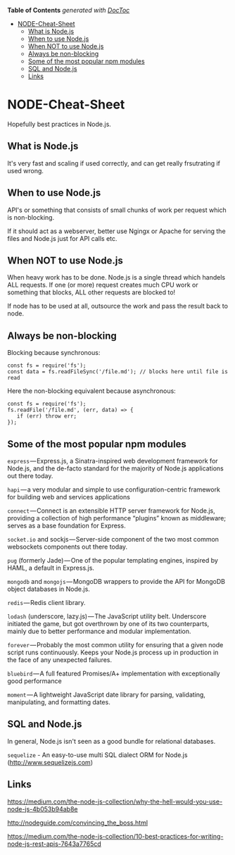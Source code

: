 <!-- START doctoc generated TOC please keep comment here to allow auto update -->
<!-- DON'T EDIT THIS SECTION, INSTEAD RE-RUN doctoc TO UPDATE -->
**Table of Contents**  *generated with [DocToc](https://github.com/thlorenz/doctoc)*

- [NODE-Cheat-Sheet](#node-cheat-sheet)
  - [What is Node.js](#what-is-nodejs)
  - [When to use Node.js](#when-to-use-nodejs)
  - [When NOT to use Node.js](#when-not-to-use-nodejs)
  - [Always be non-blocking](#always-be-non-blocking)
  - [Some of the most popular npm modules](#some-of-the-most-popular-npm-modules)
  - [SQL and Node.js](#sql-and-nodejs)
  - [Links](#links)

<!-- END doctoc generated TOC please keep comment here to allow auto update -->

# NODE-Cheat-Sheet
Hopefully best practices in Node.js.

## What is Node.js
It's very fast and scaling if used correctly, and can get really frsutrating if used wrong.

## When to use Node.js
API's or something that consists of small chunks of work per request which is non-blocking.

If it should act as a webserver, better use Ngingx or Apache for serving the files and Node.js just for API calls etc.

## When NOT to use Node.js
When heavy work has to be done. Node.js is a single thread which handels ALL requests. If one (or more) request creates much CPU work or something that blocks, ALL other requests are blocked to!

If node has to be used at all, outsource the work and pass the result back to node.

## Always be non-blocking
Blocking because synchronous:
```
const fs = require('fs');
const data = fs.readFileSync('/file.md'); // blocks here until file is read
```

Here the non-blocking equivalent because asynchronous:
```
const fs = require('fs');
fs.readFile('/file.md', (err, data) => {
   if (err) throw err;
});
```

## Some of the most popular npm modules
`express` — Express.js, a Sinatra-inspired web development framework for Node.js, and the de-facto standard for the majority of Node.js applications out there today.

`hapi` — a very modular and simple to use configuration-centric framework for building web and services applications

`connect` — Connect is an extensible HTTP server framework for Node.js, providing a collection of high performance “plugins” known as middleware; serves as a base foundation for Express.

`socket.io` and sockjs — Server-side component of the two most common websockets components out there today.

`pug` (formerly Jade) — One of the popular templating engines, inspired by HAML, a default in Express.js.

`mongodb` and `mongojs` — MongoDB wrappers to provide the API for MongoDB object databases in Node.js.

`redis` — Redis client library.

`lodash` (underscore, lazy.js) — The JavaScript utility belt. Underscore initiated the game, but got overthrown by one of its two counterparts, mainly due to better performance and modular implementation.

`forever` — Probably the most common utility for ensuring that a given node script runs continuously. Keeps your Node.js process up in production in the face of any unexpected failures.

`bluebird` — A full featured Promises/A+ implementation with exceptionally good performance

`moment` — A lightweight JavaScript date library for parsing, validating, manipulating, and formatting dates.

## SQL and Node.js
In general, Node.js isn't seen as a good bundle for relational databases.

`sequelize` - An easy-to-use multi SQL dialect ORM for Node.js (http://www.sequelizejs.com)

## Links
https://medium.com/the-node-js-collection/why-the-hell-would-you-use-node-js-4b053b94ab8e

http://nodeguide.com/convincing_the_boss.html

https://medium.com/the-node-js-collection/10-best-practices-for-writing-node-js-rest-apis-7643a7765cd
